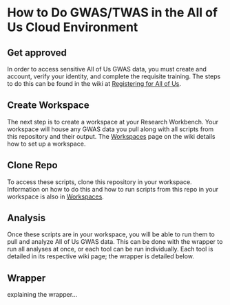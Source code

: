 # How to Do GWAS/TWAS in the All of Us Cloud Environment
## Get approved
In order to access sensitive All of Us GWAS data, you must create and account, verify your identity, and complete the requisite training. The steps to do this can be found in the wiki at [Registering for All of Us](https://github.com/bmoginot/GWAS-TWAS-in-All-of-Us-Cloud/wiki/1.-Registering-for-All-of-Us).

## Create Workspace
The next step is to create a workspace at your Research Workbench. Your workspace will house any GWAS data you pull along with all scripts from this repository and their output. The [Workspaces](https://github.com/bmoginot/GWAS-TWAS-in-All-of-Us-Cloud/wiki/2.-Workspaces) page on the wiki details how to set up a workspace.

## Clone Repo
To access these scripts, clone this repository in your workspace. Information on how to do this and how to run scripts from this repo in your workspace is also in [Workspaces](https://github.com/bmoginot/GWAS-TWAS-in-All-of-Us-Cloud/wiki/2.-Workspaces).

## Analysis
Once these scripts are in your workspace, you will be able to run them to pull and analyze All of Us GWAS data. This can be done with the wrapper to run all analyses at once, or each tool can be run individually. Each tool is detailed in its respective wiki page; the wrapper is detailed below.

## Wrapper
explaining the wrapper...